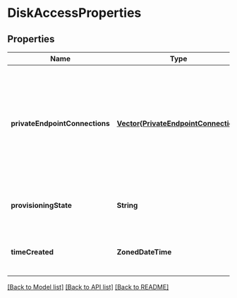 # DiskAccessProperties


## Properties
Name | Type | Description | Notes
------------ | ------------- | ------------- | -------------
**privateEndpointConnections** | [**Vector{PrivateEndpointConnection}**](PrivateEndpointConnection.md) | A readonly collection of private endpoint connections created on the disk. Currently only one endpoint connection is supported. | [optional] [readonly] [default to nothing]
**provisioningState** | **String** | The disk access resource provisioning state. | [optional] [readonly] [default to nothing]
**timeCreated** | **ZonedDateTime** | The time when the disk access was created. | [optional] [readonly] [default to nothing]


[[Back to Model list]](../README.md#models) [[Back to API list]](../README.md#api-endpoints) [[Back to README]](../README.md)


